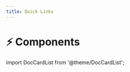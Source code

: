 ```yaml
---
title: Quick Links
---
```


# ⚡ Components
import DocCardList from '@theme/DocCardList';

<DocCardList />